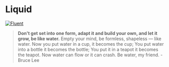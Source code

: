 # Liquid

[![Fluent](https://img.shields.io/badge/Fluent-blue)](https%3A%2F%2Fwww.youtube.com%2Fwatch)

> **Don't get set into one form, adapt it and build your own, and let it grow, be like water.** Empty your mind, be formless, shapeless — like water. Now you put water in a cup, it becomes the cup; You put water into a bottle it becomes the bottle; You put it in a teapot it becomes the teapot. Now water can flow or it can crash. Be water, my friend. - Bruce Lee
